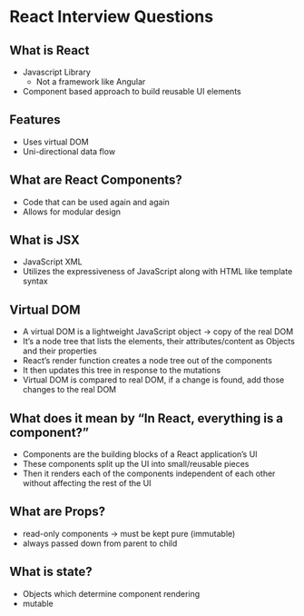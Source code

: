 # React Interview Questions

## What is React
* Javascript Library
  * Not a framework like Angular
* Component based approach to build reusable UI elements

## Features
* Uses virtual DOM
* Uni-directional data flow

## What are React Components?
* Code that can be used again and again
* Allows for modular design

## What is JSX
* JavaScript XML
* Utilizes the expressiveness of JavaScript along with HTML like template syntax

## Virtual DOM
* A virtual DOM is a lightweight JavaScript object -> copy of the real DOM
* It’s a node tree that lists the elements, their attributes/content as Objects and their properties
* React’s render function creates a node tree out of the components 
* It then updates this tree in response to the mutations
* Virtual DOM is compared to real DOM, if a change is found, add those changes to the real DOM

## What does it mean by “In React, everything is a component?”
* Components are the building blocks of a React application’s UI
* These components split up the UI into small/reusable pieces
* Then it renders each of the components independent of each other without affecting the rest of the UI

## What are Props?
* read-only components -> must be kept pure (immutable)
* always passed down from parent to child

## What is state?
* Objects which determine component rendering 
* mutable 
